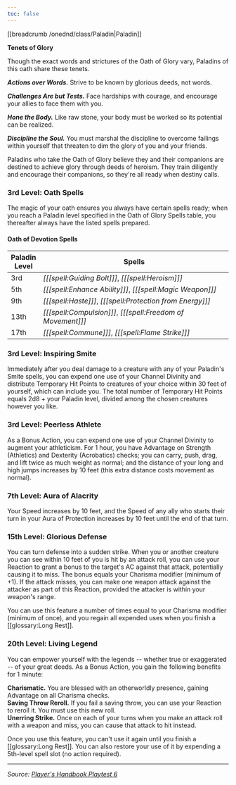 ```yaml
---
toc: false
---
```


[[breadcrumb /onednd/class/Paladin|Paladin]]

<div class="phb-sidebar" markdown="1">

**Tenets of Glory**

Though the exact words and strictures of the Oath of Glory vary, Paladins of this oath share these tenets.

***Actions over Words.*** Strive to be known by glorious deeds, not words.

***Challenges Are but Tests.*** Face hardships with courage, and encourage your allies to face them with you.

***Hone the Body.*** Like raw stone, your body must be worked so its potential can be realized.

***Discipline the Soul.*** You must marshal the discipline to overcome failings within yourself that threaten to dim the glory of you and your friends.

</div>

Paladins who take the Oath of Glory believe they and their companions are destined to achieve glory through deeds of heroism. They train diligently and encourage their companions, so they're all ready when destiny calls.

### 3rd Level: Oath Spells

The magic of your oath ensures you always have certain spells ready; when you reach a Paladin level specified in the Oath of Glory Spells table, you thereafter always have the listed spells prepared.

#### Oath of Devotion Spells

| Paladin<br>Level | Spells                                                      |
|------------------|-------------------------------------------------------------|
| 3rd              | _[[[spell:Guiding Bolt]]]_, _[[[spell:Heroism]]]_           |
| 5th              | _[[[spell:Enhance Ability]]]_, _[[[spell:Magic Weapon]]]_   |
| 9th              | _[[[spell:Haste]]]_, _[[[spell:Protection from Energy]]]_   |
| 13th             | _[[[spell:Compulsion]]]_, _[[[spell:Freedom of Movement]]]_ |
| 17th             | _[[[spell:Commune]]]_, _[[[spell:Flame Strike]]]_           |

### 3rd Level: Inspiring Smite

Immediately after you deal damage to a creature with any of your Paladin's Smite spells, you can expend one use of your Channel Divinity and distribute Temporary Hit Points to creatures of your choice within 30 feet of yourself, which can include you. The total number of Temporary Hit Points equals 2d8 + your Paladin level, divided among the chosen creatures however you like.

### 3rd Level: Peerless Athlete

As a Bonus Action, you can expend one use of your Channel Divinity to augment your athleticism. For 1 hour, you have Advantage on Strength (Athletics) and Dexterity (Acrobatics) checks; you can carry, push, drag, and lift twice as much weight as normal; and the distance of your long and high jumps increases by 10 feet (this extra distance costs movement as normal).

### 7th Level: Aura of Alacrity

Your Speed increases by 10 feet, and the Speed of any ally who starts their turn in your Aura of Protection increases by 10 feet until the end of that turn.

### 15th Level: Glorious Defense

You can turn defense into a sudden strike. When you or another creature you can see within 10 feet of you is hit by an attack roll, you can use your Reaction to grant a bonus to the target's AC against that attack, potentially causing it to miss. The bonus equals your Charisma modifier (minimum of +1). If the attack misses, you can make one weapon attack against the attacker as part of this Reaction, provided the attacker is within your weapon's range.

You can use this feature a number of times equal to your Charisma modifier (minimum of once), and you regain all expended uses when you finish a [[glossary:Long Rest]].

### 20th Level: Living Legend

You can empower yourself with the legends -- whether true or exaggerated -- of your great deeds. As a Bonus Action, you gain the following benefits for 1 minute:

**Charismatic.** You are blessed with an otherworldly presence, gaining Advantage on all Charisma checks.  
**Saving Throw Reroll.** If you fail a saving throw, you can use your Reaction to reroll it. You must use this new roll.  
**Unerring Strike.** Once on each of your turns when you make an attack roll with a weapon and miss, you can cause that attack to hit instead.

Once you use this feature, you can't use it again until you finish a [[glossary:Long Rest]]. You can also restore your use of it by expending a 5th-level spell slot (no action required).

----

_Source: [Player's Handbook Playtest 6](https://www.dndbeyond.com/sources/ua/ph-playtest-6)_
